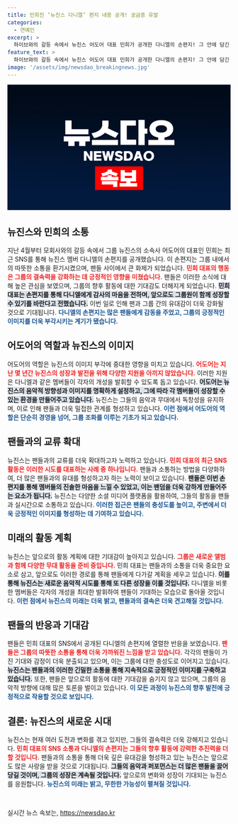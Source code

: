 ```yaml
---
title: 민희진 ‘뉴진스 다니엘’ 편지 내용 공개! 궁금증 유발
categories:
  - 연예인
excerpt: >
  하이브와의 갈등 속에서 뉴진스 어도어 대표 민희가 공개한 다니엘의 손편지! 그 안에 담긴 깊은 의미와 감동을 확인해 보세요. 클릭 유도!
feature_text: >
  하이브와의 갈등 속에서 뉴진스 어도어 대표 민희가 공개한 다니엘의 손편지! 그 안에 담긴 깊은 의미와 감동을 확인해 보세요. 클릭 유도!
image: '/assets/img/newsdao_breakingnews.jpg'
---
```


<p><img src="/assets/img/newsdao_breakingnews.jpg" alt="firstkoreanews 속보" /></p>

<h2 data-ke-size="size26">뉴진스와 민희의 소통</h2>

<p data-ke-size="size16">지난 4월부터 모회사와의 갈등 속에서 그룹 뉴진스의 소속사 어도어의 대표인 민희는 최근 SNS를 통해 뉴진스 멤버 다니엘의 손편지를 공개했습니다. 이 손편지는 그룹 내에서의 따뜻한 소통을 환기시켰으며, 팬들 사이에서 큰 화제가 되었습니다. <b><span style="color: #ee2323;">민희 대표의 행동은 그룹의 결속력을 강화하는 데 긍정적인 영향을 미쳤습니다.</span></b> 팬들은 이러한 소식에 대해 높은 관심을 보였으며, 그룹의 향후 활동에 대한 기대감도 더해지게 되었습니다. <b><span style="background-color: #21538527;">민희 대표는 손편지를 통해 다니엘에게 감사의 마음을 전하며, 앞으로도 그룹원이 함께 성장할 수 있기를 바란다고 전했습니다.</span></b> 이번 일로 인해 팬과 그룹 간의 유대감이 더욱 강화될 것으로 기대됩니다. <b><span style="color: #1a5490;">다니엘의 손편지는 많은 팬들에게 감동을 주었고, 그룹의 긍정적인 이미지를 더욱 부각시키는 계기가 됐습니다.</span></b></p>

<h2 data-ke-size="size26">어도어의 역할과 뉴진스의 이미지</h2>

<p data-ke-size="size16">어도어의 역할은 뉴진스의 이미지 부각에 중대한 영향을 미치고 있습니다. <b><span style="color: #ee2323;">어도어는 지난 몇 년간 뉴진스의 성장과 발전을 위해 다양한 지원을 아끼지 않았습니다.</span></b> 이러한 지원은 다니엘과 같은 멤버들이 각자의 개성을 발휘할 수 있도록 돕고 있습니다. <b><span style="background-color: #21538527;">어도어는 뉴진스의 음악적 방향성과 이미지를 명확하게 설정하고, 그에 따라 각 멤버들이 성장할 수 있는 환경을 만들어주고 있습니다.</span></b> 뉴진스는 그들의 음악과 무대에서 독창성을 유지하며, 이로 인해 팬들과 더욱 밀접한 관계를 형성하고 있습니다. <b><span style="color: #1a5490;">이런 점에서 어도어의 역할은 단순히 경영을 넘어, 그룹 조화를 이루는 기초가 되고 있습니다.</span></b></p>

<h2 data-ke-size="size26">팬들과의 교류 확대</h2>

<p data-ke-size="size16">뉴진스는 팬들과의 교류를 더욱 확대하고자 노력하고 있습니다. <b><span style="color: #ee2323;">민희 대표의 최근 SNS 활동은 이러한 시도를 대표하는 사례 중 하나입니다.</span></b> 팬들과 소통하는 방법을 다양화하여, 더 많은 팬들과의 유대를 형성하고자 하는 노력이 보이고 있습니다. <b><span style="background-color: #21538527;">팬들은 이번 손편지를 통해 멤버들의 진솔한 마음을 느낄 수 있었고, 이는 팬덤을 더욱 강하게 만들어주는 요소가 됩니다.</span></b> 뉴진스는 다양한 소셜 미디어 플랫폼을 활용하여, 그들의 활동을 팬들과 실시간으로 소통하고 있습니다. <b><span style="color: #1a5490;">이러한 접근은 팬들의 충성도를 높이고, 주변에서 더욱 긍정적인 이미지를 형성하는 데 기여하고 있습니다.</span></b></p>

<h2 data-ke-size="size26">미래의 활동 계획</h2>

<p data-ke-size="size16">뉴진스는 앞으로의 활동 계획에 대한 기대감이 높아지고 있습니다. <b><span style="color: #ee2323;">그룹은 새로운 앨범과 함께 다양한 무대 활동을 준비 중입니다.</span></b> 민희 대표는 팬들과의 소통을 더욱 중요한 요소로 삼고, 앞으로도 이러한 경로를 통해 팬들에게 다가갈 계획을 세우고 있습니다. <b><span style="background-color: #21538527;">이를 통해 뉴진스는 새로운 음악적 시도를 통해 또 다른 성장을 이룰 것입니다.</span></b> 다니엘을 비롯한 멤버들은 각자의 개성을 최대한 발휘하여 팬들이 기대하는 모습으로 돌아올 것입니다. <b><span style="color: #1a5490;">이런 점에서 뉴진스의 미래는 더욱 밝고, 팬들과의 결속은 더욱 견고해질 것입니다.</span></b></p>

<h2 data-ke-size="size26">팬들의 반응과 기대감</h2>

<p data-ke-size="size16">팬들은 민희 대표의 SNS에서 공개된 다니엘의 손편지에 열렬한 반응을 보였습니다. <b><span style="color: #ee2323;">팬들은 그룹의 따뜻한 소통을 통해 더욱 가까워진 느낌을 받고 있습니다.</span></b> 각각의 팬들이 가진 기대와 감정이 더욱 분출되고 있으며, 이는 그룹에 대한 충성도로 이어지고 있습니다. <b><span style="background-color: #21538527;">뉴진스는 팬들과의 이러한 긴밀한 소통을 통해 지속적으로 긍정적인 이미지를 구축하고 있습니다.</span></b> 또한, 팬들은 앞으로의 활동에 대한 기대감을 숨기지 않고 있으며, 그룹의 음악적 방향에 대해 많은 토론을 벌이고 있습니다. <b><span style="color: #1a5490;">이 모든 과정이 뉴진스의 향후 발전에 긍정적으로 작용할 것으로 보입니다.</span></b></p>

<h2 data-ke-size="size26">결론: 뉴진스의 새로운 시대</h2>

<p data-ke-size="size16">뉴진스는 현재 여러 도전과 변화를 겪고 있지만, 그들의 결속력은 더욱 강해지고 있습니다. <b><span style="color: #ee2323;">민희 대표의 SNS 소통과 다니엘의 손편지는 그들의 향후 활동에 강력한 추진력을 더할 것입니다.</span></b> 팬들과의 소통을 통해 더욱 깊은 유대감을 형성하고 있는 뉴진스는 앞으로도 많은 사랑을 받을 것으로 기대됩니다. <b><span style="background-color: #21538527;">그들의 음악과 퍼포먼스는 더 많은 팬들을 끌어당길 것이며, 그룹의 성장은 계속될 것입니다.</span></b> 앞으로의 변화와 성장이 기대되는 뉴진스를 응원합니다. <b><span style="color: #1a5490;">뉴진스의 미래는 밝고, 무한한 가능성이 펼쳐질 것입니다.</span></b></p>

<p data-ke-size="size16">&nbsp;</p>
실시간 뉴스 속보는, <a href="https://newsdao.kr" rel="dofollow">https://newsdao.kr</a>


